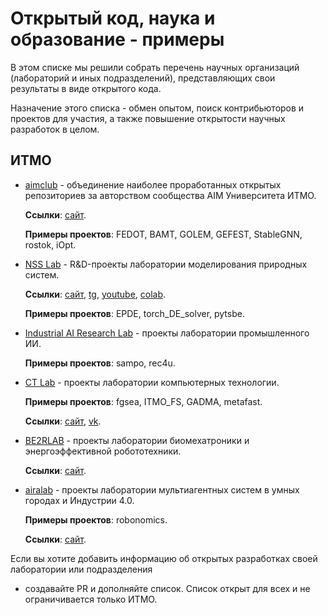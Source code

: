 # Открытый код, наука и образование - примеры

В этом списке мы решили собрать перечень научных организаций (лабораторий и иных подразделений), представляющих свои результаты в виде открытого кода.

Назначение этого списка - обмен опытом, поиск контрибьюторов и проектов для участия,
а также повышение открытости научных разработок в целом.

## ИТМО

- [aimclub](https://github.com/aimclub) - объединение наиболее проработанных открытых репозиториев за авторством сообщества AIM Университета ИТМО.
  
  **Ссылки**: [сайт](https://aim.club/).
  
  **Примеры проектов**: FEDOT, BAMT, GOLEM, GEFEST, StableGNN, rostok, iOpt.
  

- [NSS Lab](https://github.com/ITMO-NSS-team) - 
  R&D-проекты лаборатории моделирования природных систем.

  **Ссылки**: [сайт](https://itmo-nss-team.github.io/), 
  [tg](https://t.me/NSS_group), 
  [youtube](https://www.youtube.com/channel/UC4K9QWaEUpT_p3R4FeDp5jA), 
  [colab](https://colab.ws/labs/254).
  
  **Примеры проектов**: EPDE, torch_DE_solver, pytsbe.


- [Industrial AI Research Lab](https://github.com/Industrial-AI-Research-Lab) - 
  проекты лаборатории промышленного ИИ.
  
  **Примеры проектов**: sampo, rec4u.


- [CT Lab](https://github.com/ctlab/) - 
  проекты лаборатории компьютерных технологии.
  
  **Примеры проектов**: fgsea, ITMO_FS, GADMA, metafast.

  **Ссылки**: [сайт](https://ctlab.ifmo.ru/), [vk](https://vk.com/itmo.ctlab).


- [BE2RLAB](https://github.com/be2rlab) - 
  проекты лаборатории биомехатроники и энергоэффективной робототехники.
  
  **Ссылки**: [сайт](http://irc.ifmo.ru/ru/95913/).

- [airalab](https://github.com/airalab) - 
  проекты лаборатории мультиагентных систем в умных городах и Индустрии 4.0.
  
  **Примеры проектов**: robonomics.
  
  **Ссылки**: [сайт](http://multi-agent.io/).

Если вы хотите добавить информацию об открытых разработках своей лаборатории или подразделения
- создавайте PR и дополняйте список.
Список открыт для всех и не ограничивается только ИТМО.
